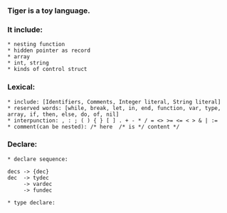 ### Tiger is a toy language. 
### It include:
    * nesting function
	* hidden pointer as record
	* array
	* int, string
	* kinds of control struct

### Lexical:
	* include: [Identifiers, Comments, Integer literal, String literal]
	* reserved words: [while, break, let, in, end, function, var, type, array, if, then, else, do, of, nil]
	* interpunction: , : ; ( ) { } [ ] . + - * / = <> >= <= < > & | :=
	* comment(can be nested): /* here  /* is */ content */
    
### Declare:
	* declare sequence:
	
	decs -> {dec}
	dec  -> tydec
	     -> vardec
		 -> fundec
    
    * type declare:


	
	
	
